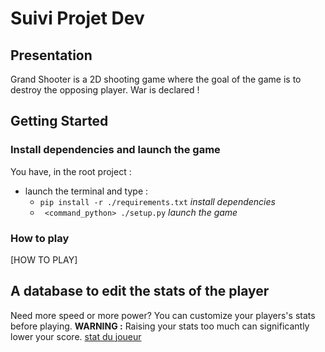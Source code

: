 
# Suivi Projet Dev


## Presentation

Grand Shooter is a 2D shooting game where the goal of the game is to destroy the opposing player. War is declared !

## Getting Started
### Install dependencies and launch the game

You have, in  the root project :
 - launch the terminal and type :
	 -  `pip install -r ./requirements.txt` *install dependencies*
	 -  ` <command_python> ./setup.py` *launch the game*


### How to play 
[HOW TO PLAY]


## A database to edit the stats of the player
Need more speed or more power? You can customize your players's stats before playing. 
**WARNING :** Raising your stats too much can significantly lower your score.
[stat du joueur](./assets/readme/stat_joueur.png)



